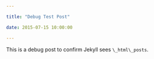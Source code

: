 ```yaml
---

title: "Debug Test Post"

date: 2015-07-15 10:00:00

---
```




This is a debug post to confirm Jekyll sees `\_html\_posts`.




